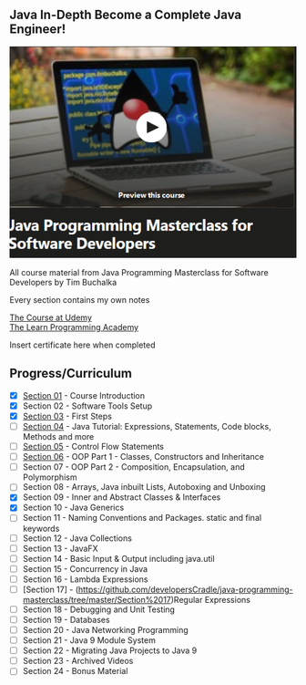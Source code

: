 ## Java In-Depth Become a Complete Java Engineer!

![JAVA ENGINEER](pic.jpg)

All course material from Java Programming Masterclass for Software Developers by Tim Buchalka

Every section contains my own notes

[The Course at Udemy](https://www.udemy.com/java-the-complete-java-developer-course)   
[The Learn Programming Academy](http://learnprogramming.academy)

Insert certificate here when completed

## Progress/Curriculum

- [x] [Section 01](https://github.com/developersCradle/java-programming-masterclass/tree/master/Section%2001) - Course Introduction
- [X] Section 02 - Software Tools Setup
- [x] [Section 03](https://github.com/developersCradle/java-programming-masterclass/tree/master/Section%2003) - First Steps
- [ ] [Section 04](https://github.com/developersCradle/java-programming-masterclass/tree/master/Section%2004) - Java Tutorial: Expressions, Statements, Code blocks, Methods and more
- [ ] [Section 05](https://github.com/developersCradle/java-programming-masterclass/tree/master/Section%2005) - Control Flow Statements
- [ ] [Section 06](https://github.com/developersCradle/java-programming-masterclass/tree/master/Section%2006) - OOP Part 1 - Classes, Constructors and Inheritance
- [ ] Section 07 - OOP Part 2 - Composition, Encapsulation, and Polymorphism
- [ ] Section 08 - Arrays, Java inbuilt Lists, Autoboxing and Unboxing
- [x] Section 09 - Inner and Abstract Classes & Interfaces
- [x] Section 10 - Java Generics
- [ ] Section 11 - Naming Conventions and Packages. static and final keywords
- [ ] Section 12 - Java Collections
- [ ] Section 13 - JavaFX
- [ ] Section 14 - Basic Input & Output including java.util
- [ ] Section 15 - Concurrency in Java
- [ ] Section 16 - Lambda Expressions
- [ ] [Section 17] - (https://github.com/developersCradle/java-programming-masterclass/tree/master/Section%2017)Regular Expressions
- [ ] Section 18 - Debugging and Unit Testing
- [ ] Section 19 - Databases
- [ ] Section 20 - Java Networking Programming
- [ ] Section 21 - Java 9 Module System
- [ ] Section 22 - Migrating Java Projects to Java 9
- [ ] Section 23 - Archived Videos
- [ ] Section 24 - Bonus Material